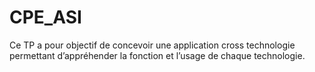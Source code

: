 # CPE_ASI
Ce TP a pour objectif de concevoir une application cross technologie permettant d’appréhender la fonction et l’usage de chaque technologie.
